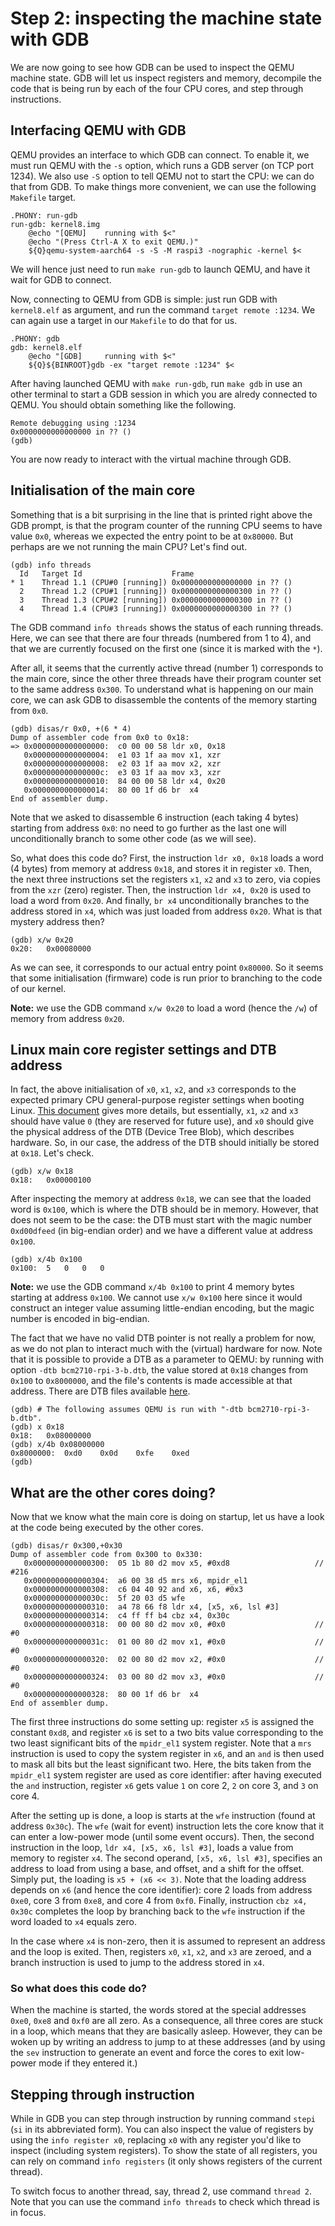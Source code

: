 Step 2: inspecting the machine state with GDB
=============================================

We are now going to see how GDB can be used to inspect the QEMU machine state.
GDB will let us inspect registers and memory, decompile the code that is being
run by each of the four CPU cores, and step through instructions.


Interfacing QEMU with GDB
-------------------------

QEMU provides an interface to which GDB can connect. To enable it, we must run
QEMU with the `-s` option, which runs a GDB server (on TCP port 1234). We also
use `-S` option to tell QEMU not to start the CPU: we can do that from GDB. To
make things more convenient, we can use the following `Makefile` target.
```make
.PHONY: run-gdb
run-gdb: kernel8.img
	@echo "[QEMU]    running with $<"
	@echo "(Press Ctrl-A X to exit QEMU.)"
	${Q}qemu-system-aarch64 -s -S -M raspi3 -nographic -kernel $<
```
We will hence just need to run `make run-gdb` to launch QEMU, and have it wait
for GDB to connect.

Now, connecting to QEMU from GDB is simple: just run GDB with `kernel8.elf` as
argument, and run the command `target remote :1234`. We can again use a target
in our `Makefile` to do that for us.
```make
.PHONY: gdb
gdb: kernel8.elf
	@echo "[GDB]     running with $<"
	${Q}${BINROOT}gdb -ex "target remote :1234" $<
```
After having launched QEMU with `make run-gdb`, run `make gdb` in use an other
terminal to start a GDB session in which you are alredy connected to QEMU. You
should obtain something like the following.
```
Remote debugging using :1234
0x0000000000000000 in ?? ()
(gdb)
```
You are now ready to interact with the virtual machine through GDB.


Initialisation of the main core
-------------------------------

Something that is a bit surprising in the line that is printed right above the
GDB prompt, is that the program counter of the running CPU seems to have value
`0x0`, whereas we expected the entry point to be at `0x80000`. But perhaps are
we not running the main CPU? Let's find out.
```
(gdb) info threads
  Id   Target Id                    Frame
* 1    Thread 1.1 (CPU#0 [running]) 0x0000000000000000 in ?? ()
  2    Thread 1.2 (CPU#1 [running]) 0x0000000000000300 in ?? ()
  3    Thread 1.3 (CPU#2 [running]) 0x0000000000000300 in ?? ()
  4    Thread 1.4 (CPU#3 [running]) 0x0000000000000300 in ?? ()
```
The GDB command `info threads` shows the status of each running threads. Here,
we can see that there are four threads (numbered from 1 to 4), and that we are
currently focused on the first one (since it is marked with the `*`).

After all, it seems that the currently active thread (number 1) corresponds to
the main core, since the other three threads have their program counter set to
the same address `0x300`. To understand what is happening on our main core, we
can ask GDB to disassemble the contents of the memory starting from `0x0`.
```
(gdb) disas/r 0x0, +(6 * 4)
Dump of assembler code from 0x0 to 0x18:
=> 0x0000000000000000:	c0 00 00 58	ldr	x0, 0x18
   0x0000000000000004:	e1 03 1f aa	mov	x1, xzr
   0x0000000000000008:	e2 03 1f aa	mov	x2, xzr
   0x000000000000000c:	e3 03 1f aa	mov	x3, xzr
   0x0000000000000010:	84 00 00 58	ldr	x4, 0x20
   0x0000000000000014:	80 00 1f d6	br	x4
End of assembler dump.
```
Note that we asked to disassemble 6 instruction (each taking 4 bytes) starting
from address `0x0`: no need to go further as the last one will unconditionally
branch to some other code (as we will see).

So, what does this code do? First, the instruction `ldr x0, 0x18` loads a word
(4 bytes) from memory at address `0x18`, and stores it in register `x0`. Then,
the next three instructions set the registers `x1`, `x2` and `x3` to zero, via
copies from the `xzr` (zero) register. Then, the instruction `ldr x4, 0x20` is
used to load a word from `0x20`. And finally, `br x4` unconditionally branches
to the address stored in `x4`, which was just loaded from address `0x20`. What
is that mystery address then?
```
(gdb) x/w 0x20
0x20:	0x00080000
```
As we can see, it corresponds to our actual entry point `0x80000`. So it seems
that some initialisation (firmware) code is run prior to branching to the code
of our kernel.

**Note:** we use the GDB command `x/w 0x20` to load a word (hence the `/w`) of
memory from address `0x20`.


Linux main core register settings and DTB address
-------------------------------------------------

In fact, the above initialisation of `x0`, `x1`, `x2`, and `x3` corresponds to
the expected primary CPU general-purpose register settings when booting Linux.
[This document](https://www.kernel.org/doc/html/v5.7/arm64/booting.html) gives
more details, but essentially, `x1`, `x2` and `x3` should have value `0` (they
are reserved for future use), and `x0` should give the physical address of the
DTB (Device Tree Blob), which describes hardware. So, in our case, the address
of the DTB should initially be stored at `0x18`. Let's check.
```
(gdb) x/w 0x18
0x18:	0x00000100
```
After inspecting the memory at address `0x18`, we can see that the loaded word
is `0x100`, which is where the DTB should be in memory. However, that does not
seem to be the case: the DTB must start with the magic number `0xd00dfeed` (in
big-endian order) and we have a different value at address `0x100`.
```
(gdb) x/4b 0x100
0x100:	5	0	0	0
```

**Note:** we use the GDB command `x/4b 0x100` to print 4 memory bytes starting
at address `0x100`. We cannot use `x/w 0x100` here since it would construct an
integer value assuming little-endian encoding, but the magic number is encoded
in big-endian.

The fact that we have no valid DTB pointer is not really a problem for now, as
we do not plan to interact much with the (virtual) hardware for now. Note that
it is possible to provide a DTB as a parameter to QEMU: by running with option
`-dtb bcm2710-rpi-3-b.dtb`, the value stored at `0x18` changes from `0x100` to
`0x8000000`, and the file's contents is made accessible at that address. There
are DTB files available [here](https://github.com/raspberrypi/firmware/).
```
(gdb) # The following assumes QEMU is run with "-dtb bcm2710-rpi-3-b.dtb".
(gdb) x 0x18
0x18:	0x08000000
(gdb) x/4b 0x08000000
0x8000000:	0xd0	0x0d	0xfe	0xed
(gdb)
```


What are the other cores doing?
-------------------------------

Now that we know what the main core is doing on startup, let us have a look at
the code being executed by the other cores.
```
(gdb) disas/r 0x300,+0x30
Dump of assembler code from 0x300 to 0x330:
   0x0000000000000300:	05 1b 80 d2	mov	x5, #0xd8                  	// #216
   0x0000000000000304:	a6 00 38 d5	mrs	x6, mpidr_el1
   0x0000000000000308:	c6 04 40 92	and	x6, x6, #0x3
   0x000000000000030c:	5f 20 03 d5	wfe
   0x0000000000000310:	a4 78 66 f8	ldr	x4, [x5, x6, lsl #3]
   0x0000000000000314:	c4 ff ff b4	cbz	x4, 0x30c
   0x0000000000000318:	00 00 80 d2	mov	x0, #0x0                   	// #0
   0x000000000000031c:	01 00 80 d2	mov	x1, #0x0                   	// #0
   0x0000000000000320:	02 00 80 d2	mov	x2, #0x0                   	// #0
   0x0000000000000324:	03 00 80 d2	mov	x3, #0x0                   	// #0
   0x0000000000000328:	80 00 1f d6	br	x4
End of assembler dump.
```
The first three instructions do some setting up: register `x5` is assigned the
constant `0xd8`, and register `x6` is set to a two bits value corresponding to
the two least significant bits of the `mpidr_el1` system register. Note that a
`mrs` instruction is used to copy the system register in `x6`, and an `and` is
then used to mask all bits but the least significant two. Here, the bits taken
from the `mpidr_el1` system register are used as core identifier: after having
executed the `and` instruction, register `x6` gets value `1` on core 2, `2` on
core 3, and `3` on core 4.

After the setting up is done, a loop is starts at the `wfe` instruction (found
at address `0x30c`). The `wfe` (wait for event) instruction lets the core know
that it can enter a low-power mode (until some event occurs). Then, the second
instruction in the loop, `ldr x4, [x5, x6, lsl #3]`, loads a value from memory
to register `x4`. The second operand, `[x5, x6, lsl #3]`, specifies an address
to load from using a base, and offset, and a shift for the offset. Simply put,
the loading is `x5 + (x6 << 3)`. Note that the loading address depends on `x6`
(and hence the core identifier): core 2 loads from address `0xe0`, core 3 from
`0xe8`, and core 4 from `0xf0`. Finally, instruction `cbz x4, 0x30c` completes
the loop by branching back to the `wfe` instruction if the word loaded to `x4`
equals zero.

In the case where `x4` is non-zero, then it is assumed to represent an address
and the loop is exited. Then, registers `x0`, `x1`, `x2`, and `x3` are zeroed,
and a branch instruction is used to jump to the address stored in `x4`.

### So what does this code do?

When the machine is started, the words stored at the special addresses `0xe0`,
`0xe8` and `0xf0` are all zero. As a consequence, all three cores are stuck in
a loop, which means that they are basically asleep. However, they can be woken
up by writing an address to jump to at these addresses (and by using the `sev`
instruction to generate an event and force the cores to exit low-power mode if
they entered it.)


Stepping through instruction
----------------------------

While in GDB you can step through instruction by running command `stepi` (`si`
in its abbreviated form). You can also inspect the value of registers by using
the `info register x0`, replacing `x0` with any register you'd like to inspect
(including system registers). To show the state of all registers, you can rely
on command `info registers` (it only shows registers of the current thread).

To switch focus to another thread, say, thread 2, use command `thread 2`. Note
that you can use the command `info threads` to check which thread is in focus.
